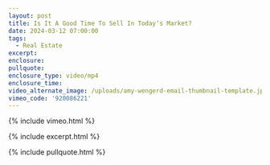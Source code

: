 ```yaml
---
layout: post
title: Is It A Good Time To Sell In Today’s Market?
date: 2024-03-12 07:00:00
tags:
  - Real Estate
excerpt:
enclosure:
pullquote:
enclosure_type: video/mp4
enclosure_time:
video_alternate_image: /uploads/amy-wengerd-email-thumbnail-template.jpg
vimeo_code: '920086221'
---
```

{% include vimeo.html %}

{% include excerpt.html %}

{% include pullquote.html %}